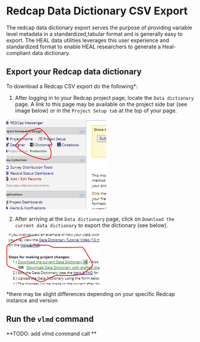 # Redcap Data Dictionary CSV Export

The redcap data dictionary export serves the purpose of providing variable level metadata in a standardized,tabular format and is generally easy to export. The HEAL data utilities leverages this user experience and standardized format to enable HEAL researchers to generate a Heal-compliant data dictionary. 


## Export your Redcap data dictionary 

To download a Redcap CSV export do the following*: 


1. After logging in to your Redcap project page, locate the `Data dictionary` page. A link to this page may be available on the project side bar (see image below) or in the `Project Setup tab` at the top of your page.

![redcap_dd_link](../../assets/redcap_data_dictionary_page.png "Redcap DD Export button")

2. After arriving at the `Data dictionary` page, click on `Download the current data dictionary` to export the dictionary (see below).

![redcap_export_link](../../assets/redcap_csv_dd_export_link.png "Redcap DD Export button")

*there may be slight differences depending on your specific Redcap instance and version

## Run the `vlmd` command

**TODO: add vlmd command call **